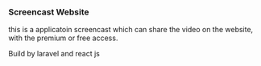 ### Screencast Website
this is a applicatoin screencast which can share the video on the website, with the premium or free access.

Build by laravel and react js